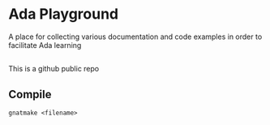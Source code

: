# Ada Playground
A place for collecting various documentation and code examples in order to facilitate Ada learning
##
This is a github public repo

## Compile
`gnatmake <filename>`
